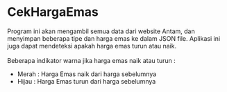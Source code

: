 # CekHargaEmas

Program ini akan mengambil semua data dari website Antam, dan menyimpan beberapa tipe dan harga emas ke dalam JSON file. Aplikasi ini juga dapat mendeteksi apakah harga emas turun atau naik.<br/> <br/>
Beberapa indikator warna jika harga emas naik atau turun :
<br/>
- Merah : Harga Emas naik dari harga sebelumnya
- Hijau : Harga Emas turun dari harga sebelumnya
